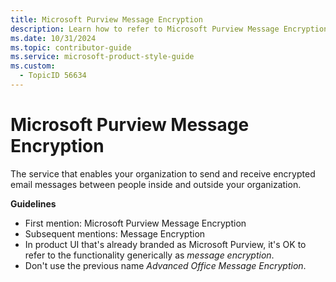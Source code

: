 ```yaml
---
title: Microsoft Purview Message Encryption
description: Learn how to refer to Microsoft Purview Message Encryption in your content.
ms.date: 10/31/2024
ms.topic: contributor-guide
ms.service: microsoft-product-style-guide
ms.custom:
  - TopicID 56634
---
```



# Microsoft Purview Message Encryption

The service that enables your organization to send and receive encrypted email messages between people inside and outside your organization.

**Guidelines**

- First mention: Microsoft Purview Message Encryption
- Subsequent mentions: Message Encryption
- In product UI that's already branded as Microsoft Purview, it's OK to refer to the functionality generically as *message encryption*.
- Don't use the previous name *Advanced Office Message Encryption*.

